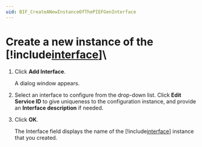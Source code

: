 ```yaml
---
uid: BIF_CreateANewInstanceOfThePIEFGenInterface
---
```


# Create a new instance of the [!include[interface](../../includes/product-short.md)]\

<!-- TU: This needs some introductory text -->

1. Click **Add Interface**. 

    A dialog window appears.

2. Select an interface to configure from the drop-down list. Click **Edit Service ID** to give uniqueness to the configuration instance, and provide an **Interface description** if needed.

3. Click **OK**. 

    The Interface field displays the name of the [!include[interface](../../includes/product-short.md)] instance that you created.
